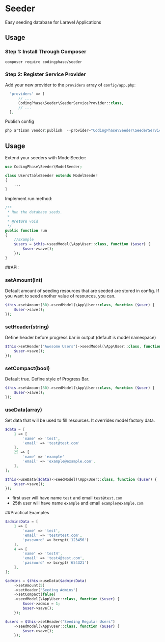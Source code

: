 # Seeder
Easy seeding database for Laravel Applications

## Usage

### Step 1: Install Through Composer

```
composer require codingphase/seeder
```

### Step 2: Register Service Provider
Add your new provider to the `providers` array of `config/app.php`:
```php
  'providers' => [
      // ...
      CodingPhase\Seeder\SeederServiceProvider::class,
      // ...
  ],
```
Publish config
```php
php artisan vendor:publish  --provider="CodingPhase\Seeder\SeederServiceProvider"
```
## Usage
Extend your seeders with ModelSeeder:
```php
use CodingPhase\Seeder\ModelSeeder;

class UsersTableSeeder extends ModelSeeder
{
    ...
}
```

Implement run method:
```php
/**
 * Run the database seeds.
 *
 * @return void
 */
public function run
{
    //Example
    $users = $this->seedModel(\App\User::class, function ($user) {
        $user->save();
    });
}
```

##API:
### setAmount(int)
Default amount of seeding resources that are seeded are stored in config. If you want to seed another value of resources, you can. 
```php
$this->setAmount(30)->seedModel(\App\User::class, function ($user) {
    $user->save();
});
```

### setHeader(string)
Define header before progress bar in output (default is model namespace)
```php
$this->setHeader("Awesome Users")->seedModel(\App\User::class, function ($user) {
    $user->save();
});
```

### setCompact(bool)
Default true. Define style of Progress Bar.  
```php
$this->setAmount(30)->seedModel(\App\User::class, function ($user) {
    $user->save();
});
```

### useData(array)
Set data that will be used to fill resources. It overrides model factory data.
```php
$data = [    
    1 => [
        'name' => 'test',
        'email' => 'test@test.com'
    ],    
    25 => [
        'name' => 'example'
        'email' => 'example@example.com',
    ],
];

$this->useData($data)->seedModel(\App\User::class, function ($user) {
    $user->save();
});
```
- first user will have name `test` and email `test@test.com`
- 25th user will have name `example` and email `example@example.com`

##Practical Examples
```php
$adminsData = [
    1 => [
        'name' => 'test',
        'email' => 'test@test.com',
        'password' => bcrypt('123456')
    ],
    4 => [
        'name' => 'test4',
        'email' => 'test4@test.com',
        'password' => bcrypt('654321')
    ],
];

$admins = $this->useData($adminsData)
    ->setAmount(5)
    ->setHeader("Seeding Admins")
    ->setCompact(false)
    ->seedModel(\App\User::class, function ($user) {
        $user->admin = 1;
        $user->save();
    });

$users = $this->setHeader("Seeding Regular Users")
    ->seedModel(\App\User::class, function ($user) {
        $user->save();
    });
```


